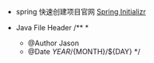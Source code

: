* spring 快速创建项目官网
 [Spring Initializr](https://start.spring.io/) 

* Java File Header
  /**
    *
    * @Author Jason
    * @Date ${YEAR}/${MONTH}/${DAY}
    */
